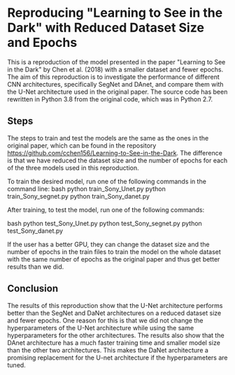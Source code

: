 # Reproducing "Learning to See in the Dark" with Reduced Dataset Size and Epochs

This is a reproduction of the model presented in the paper "Learning to See in the Dark" by Chen et al. (2018) with a smaller dataset and fewer epochs. The aim of this reproduction is to investigate the performance of different CNN architectures, specifically SegNet and DAnet, and compare them with the U-Net architecture used in the original paper. The source code has been rewritten in Python 3.8 from the original code, which was in Python 2.7.

## Steps

The steps to train and test the models are the same as the ones in the original paper, which can be found in the repository https://github.com/cchen156/Learning-to-See-in-the-Dark. The difference is that we have reduced the dataset size and the number of epochs for each of the three models used in this reproduction.

To train the desired model, run one of the following commands in the command line:
bash
python train_Sony_Unet.py
python train_Sony_segnet.py
python train_Sony_danet.py


After training, to test the model, run one of the following commands:

bash
python test_Sony_Unet.py
python test_Sony_segnet.py
python test_Sony_danet.py


If the user has a better GPU, they can change the dataset size and the number of epochs in the train files to train the model on the whole dataset with the same number of epochs as the original paper and thus get better results than we did.

## Conclusion

The results of this reproduction show that the U-Net architecture performs better than the SegNet and DaNet architectures on a reduced dataset size and fewer epochs. One reason for this is that we did not change the hyperparameters of the U-Net architecture while using the same hyperparameters for the other architectures. The results also show that the DAnet architecture has a much faster training time and smaller model size than the other two architectures. This makes the DaNet architecture a promising replacement for the U-net architecture if the hyperparameters are tuned. 